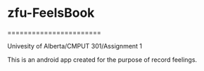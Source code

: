 # zfu-FeelsBook
=======================

Univesity of Alberta/CMPUT 301/Assignment 1

This is an android app created for the purpose of record feelings.
